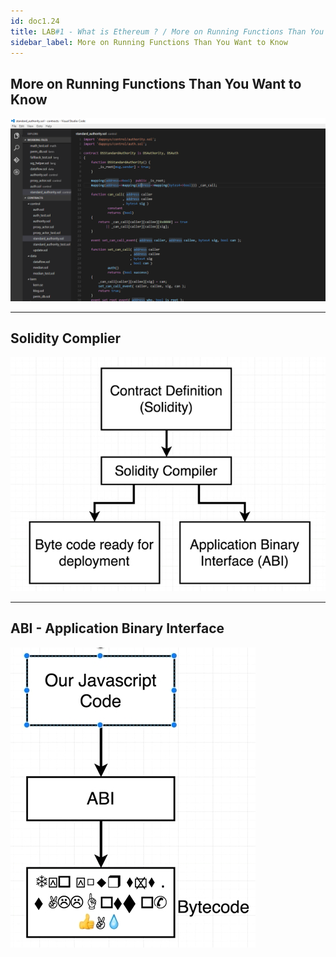 ```yaml
---
id: doc1.24
title: LAB#1 - What is Ethereum ? / More on Running Functions Than You Want to Know
sidebar_label: More on Running Functions Than You Want to Know
---
```


## More on Running Functions Than You Want to Know



![alt text](.\assets\Imagem16_1.png)

---


## Solidity Complier

![alt text](.\assets\Imagem16_2.jpg)


---

## ABI - Application Binary Interface

![alt text](.\assets\Imagem16_3.jpg)

